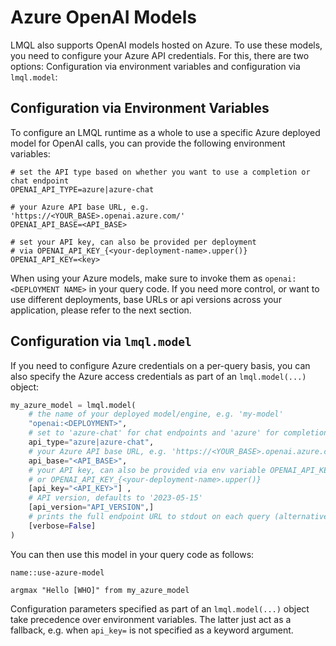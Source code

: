 # Azure OpenAI Models

LMQL also supports OpenAI models hosted on Azure. To use these models, you need to configure your Azure API credentials. For this, there are two options: Configuration via environment variables and configuration via `lmql.model`:

## Configuration via Environment Variables

To configure an LMQL runtime as a whole to use a specific Azure deployed model for OpenAI calls, you can provide the following environment variables:

```
# set the API type based on whether you want to use a completion or chat endpoint
OPENAI_API_TYPE=azure|azure-chat

# your Azure API base URL, e.g. 'https://<YOUR_BASE>.openai.azure.com/'
OPENAI_API_BASE=<API_BASE>

# set your API key, can also be provided per deployment
# via OPENAI_API_KEY_{<your-deployment-name>.upper()}
OPENAI_API_KEY=<key>
```

When using your Azure models, make sure to invoke them as `openai:<DEPLOYMENT NAME>` in your query code. If you need more control, or want to use different deployments, base URLs or api versions across your application, please refer to the next section.

## Configuration via `lmql.model`

If you need to configure Azure credentials on a per-query basis, you can also specify the Azure access credentials as part of an `lmql.model(...)` object:

```python
my_azure_model = lmql.model(
    # the name of your deployed model/engine, e.g. 'my-model'
    "openai:<DEPLOYMENT>",
    # set to 'azure-chat' for chat endpoints and 'azure' for completion endpoints
    api_type="azure|azure-chat",
    # your Azure API base URL, e.g. 'https://<YOUR_BASE>.openai.azure.com/'
    api_base="<API_BASE>",
    # your API key, can also be provided via env variable OPENAI_API_KEY
    # or OPENAI_API_KEY_{<your-deployment-name>.upper()}
    [api_key="<API_KEY>"] ,
    # API version, defaults to '2023-05-15'
    [api_version="API_VERSION",]
    # prints the full endpoint URL to stdout on each query (alternatively OPENAI_VERBOSE=1)
    [verbose=False]
)
```

You can then use this model in your query code as follows:

```{lmql}
name::use-azure-model

argmax "Hello [WHO]" from my_azure_model
```

Configuration parameters specified as part of an `lmql.model(...)` object take precedence over environment variables. The latter just act as a fallback, e.g. when `api_key=` is not specified as a keyword argument.